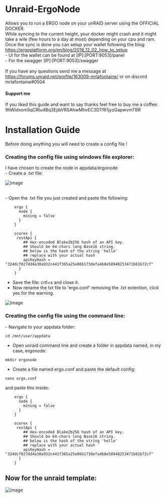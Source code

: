 # Unraid-ErgoNode
Allows you to run a ERGO node on your unRAID server using the OFFICIAL DOCKER.  </br> While syncing to the current height, your docker might crash  and it might take a wile (few hours to a day at most) depending  on your cpu and ram.  </br> Once the sync is done you can setup your wallet following the blog: https://ergoplatform.org/en/blog/2019_12_02_how_to_setup  </br> - UI for the wallet can be found at [IP]:[PORT:9053]/panel  </br> - For the swagger [IP]:[PORT:9053]/swagger </br> 
</br> If you have any questions send me a message at https://forums.unraid.net/profile/163009-mrlafontaine/ or on discord mrlafontaine#0504
</br>
<h4> Support me </h4>
If you liked this guide and want to say thanks feel free to buy me a coffee: 9hWidxom5qCRtu4Bq3EjibVRSAhwMhvEC3DTf61jyzGapwvmTBR

<h1> Installation Guide </h1>
  Before doing anything you will need to create a config file !
</br>
<h3> Creating the config file using windows file explorer: </h3> 
I have chosen to create the node in appdata/ergonode </br>
- Create a .txt file:
</br>

![image](https://user-images.githubusercontent.com/60188215/159179520-e91668bd-8ecd-4493-b3e8-d31f807b50f0.png)

</br>
- Open the .txt file you just created and paste the following: </br>

```
    ergo {
      node {
        mining = false
      }
    }

    scorex {
     restApi {
        ## Hex-encoded Blake2b256 hash of an API key. 
        ## Should be 64-chars long Base16 string.
        ## below is the hash of the string 'hello'
        ## replace with your actual hash 
        apiKeyHash = "324dcf027dd4a30a932c441f365a25e86b173defa4b8e58948253471b81b72cf"
      }
    }
```
- Save the file: crtl+s and close it.
- Now rename the txt file to 'ergo.conf' removing the .txt extention, click yes for the warning.

![image](https://user-images.githubusercontent.com/60188215/159177105-2b9e9588-cc38-4d4e-a3a1-5e293a88d5e4.png)

<h3> Creating the config file using the command line: </h3> 
- Navigate to your appdata folder:

```
cd /mnt/user/appdata
```

- Open unraid command line and create a folder in appdata named, in my case, ergonode: 

```
mkdir ergonode
```
- Create a file named ergo.conf and paste the default config:

```
nano ergo.conf
```
and paste this inside: 

```
    ergo {
      node {
        mining = false
      }
    }

    scorex {
     restApi {
        ## Hex-encoded Blake2b256 hash of an API key. 
        ## Should be 64-chars long Base16 string.
        ## below is the hash of the string 'hello'
        ## replace with your actual hash 
        apiKeyHash = "324dcf027dd4a30a932c441f365a25e86b173defa4b8e58948253471b81b72cf"
      }
    }
```
<h2>Now for the unraid template: </h2>

![image](https://user-images.githubusercontent.com/60188215/159179497-1b813fa1-6cec-48b9-b31c-390b1bda2cec.png)

